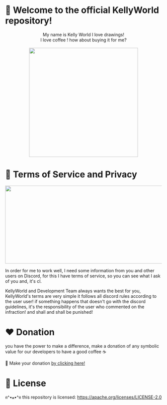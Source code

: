 # 👋 Welcome to the official KellyWorld repository!

<p align="center">
My name is Kelly World I love drawings! <br> I love coffee ! how about buying it for me?
</br>
<br>
 <img src="https://raw.githubusercontent.com/sebastianjn/host/main/imagens/mimosa.png" width="350" height="350">
  </a>
</p>

# 📜 Terms of Service and Privacy

 <img src="https://raw.githubusercontent.com/sebastianjn/host/main/imagens/termoseservicos.jpeg" width="750" height="250">

In order for me to work well, I need some information from you and other users on Discord, for this I have terms of service, so you can see what I ask of you and, it's cl.

KellyWorld and Development Team always wants the best for you, KellyWorld's terms are very simple it follows all discord rules according to the user user! if something happens that doesn't go with the discord guidelines, it's the responsibility of the user who commented on the infraction! and shall and shall be punished!

# ❤️ Donation 

you have the power to make a difference, make a donation of any symbolic value for our developers to have a good coffee ☕

🌟 Make your donation [by clicking here!](https://ko-fi.com/sebastianjn007)

# 📃 License

ฅ^•ﻌ•^ฅ this repository is licensed: https://apache.org/licenses/LICENSE-2.0